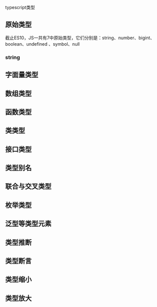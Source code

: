 typescript类型

## 原始类型

截止ES10，JS一共有7中原始类型，它们分别是：string、number、bigint、boolean、undefined 、symbol、null

### string



## 字面量类型
## 数组类型
## 函数类型
## 类类型
## 接口类型
## 类型别名
## 联合与交叉类型
## 枚举类型
## 泛型等类型元素
## 类型推断
## 类型断言
## 类型缩小
## 类型放大

